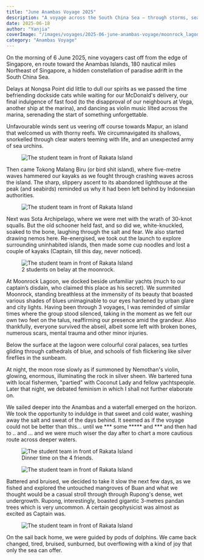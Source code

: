 ```yaml
---
title: "June Anambas Voyage 2025"
description: "A voyage across the South China Sea — through storms, sea urchins, moonlit lagoons, and lessons only the ocean can teach."
date: 2025-06-18
author: "Yanjia"
coverImage: "/images/voyages/2025-06-june-anambas-voyage/moonrock_lagoon.jpg"
category: "Anambas Voyage"
---
```


On the morning of 6 June 2025, nine voyagers cast off from the edge of Singapore, en route toward the Anambas Islands, 180 nautical miles Northeast of Singapore, a hidden constellation of paradise adrift in the South China Sea.

Delays at Nongsa Point did little to dull our spirits as we passed the time befriending dockside cats while waiting for our McDonald's delivery, our final indulgence of fast food (to the disapproval of our neighbours at Vega, another ship at the marina), and dancing as violin music lilted across the marina, serenading the start of something unforgettable.

Unfavourable winds sent us veering off course towards Mapur, an island that welcomed us with thorny reefs. We circumnavigated its shallows, snorkelled through clear waters teeming with life, and an unexpected army of sea urchins.

<figure class="my-10">
  <img
    src="/images/voyages/2025-06-june-anambas-voyage/kayaking.JPG"
    alt="The student team in front of Rakata Island"
    class="shadow-sm w-full object-cover"
  />
</figure>

Then came Tokong Malang Biru (or bird shit island), where five-metre waves hammered our kayaks as we fought through crashing waves across the island. The sharp, slippery ascent to its abandoned lighthouse at the peak  (and seabirds) reminded us why it had been left behind by Indonesian authorities.

<figure class="my-10">
  <img
    src="/images/voyages/2025-06-june-anambas-voyage/all_on_speedboat.jpg"
    alt="The student team in front of Rakata Island"
    class="shadow-sm w-full object-cover"
  />
</figure>

Next was Sota Archipelago, where we were met with the wrath of 30-knot squalls. But the old schooner held fast, and so did we, white-knuckled, soaked to the bone, laughing through the salt and fear. We also started drawing nemos here. Re-energised, we took out the launch to explore surrounding uninhabited islands, then made some cup noodles and lost a couple of kayaks (Captain, till this day, never noticed). 

<figure class="my-10">
  <img
    src="/images/voyages/2025-06-june-anambas-voyage/2_on_belay.JPG"
    alt="The student team in front of Rakata Island"
    class="shadow-sm w-full object-cover"
  />
  <figcaption class="text-md text-gray-500 italic text-center mt-2">
    2 students on belay at the moonrock.
  </figcaption>
</figure>

At Moonrock Lagoon, we docked beside unfamiliar yachts (much to our captain’s disdain, who claimed this place as his secret). We summited Moonrock, standing breathless at the immensity of its beauty that boasted various shades of blues unimaginable to our eyes hardened by urban glare and city lights. Having been through 3 voyages, I was reminded of similar times where the group stood silenced, taking in the moment as we felt our own two feet on the talus, reaffirming our presence amid the grandeur. Also thankfully, everyone survived the abseil, albeit some left with broken bones, numerous scars, mental trauma and other minor injuries. 

Below the surface at the lagoon were colourful coral palaces, sea turtles gliding through cathedrals of blue, and schools of fish flickering like silver fireflies in the sunbeam. 

At night, the moon rose slowly as if summoned by Nemothan's violin, glowing, enormous, illuminating the rock in silver sheen. We bartered tuna with local fishermen, "partied" with Coconut Lady and fellow yachtspeople. Later that night, we debated feminism in which I shall not further elaborate on.

We sailed deeper into the Anambas and a waterfall emerged on the horizon. We took the opportunity to induldge in that sweet and cold water, washing away the salt and sweat of the days behind. It seemed as if the voyage could not be better than this... until we *** some ***** and *** and then had to .. and ... and we were much wiser the day after to chart a more cautious route across deeper waters.

<figure class="my-10">
  <img
    src="/images/voyages/2025-06-june-anambas-voyage/dinnertime.jpg"
    alt="The student team in front of Rakata Island"
    class="shadow-sm w-full object-cover"
  />
  <figcaption class="text-md text-gray-500 italic text-center mt-2">
    Dinner time on the 4 friends.
  </figcaption>
</figure>

<figure class="my-10">
  <img
    src="/images/voyages/2025-06-june-anambas-voyage/cabin_time.jpg"
    alt="The student team in front of Rakata Island"
    class="shadow-sm w-full object-cover"
  />
</figure>

Battered and bruised, we decided to take it slow the next few days, as we fished and explored the untouched mangroves of Buan and what we thought would be a casual stroll through through Rupong's dense, wet undergrowth. Rupong, interestingly, boasted gigantic 3-metres pandan trees which is very uncommon. A certain geophysicist was almost as excited as Captain was.

<figure class="my-10">
  <img
    src="/images/voyages/2025-06-june-anambas-voyage/2_sailing_boat.JPG"
    alt="The student team in front of Rakata Island"
    class="shadow-sm w-full object-cover"
  />
</figure>

On the sail back home, we were guided by pods of dolphins. We came back changed, tired, bruised, sunburned, but overflowing with a kind of joy that only the sea can offer.



